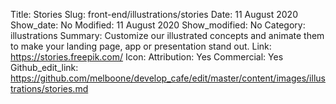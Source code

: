 Title: Stories
Slug: front-end/illustrations/stories
Date: 11 August 2020
Show_date: No
Modified: 11 August 2020
Show_modified: No
Category: illustrations
Summary:  Customize our illustrated concepts and animate them to make your landing page, app or presentation stand out.
Link: https://stories.freepik.com/
Icon:
Attribution: Yes
Commercial: Yes
Github_edit_link: https://github.com/melboone/develop_cafe/edit/master/content/images/illustrations/stories.md